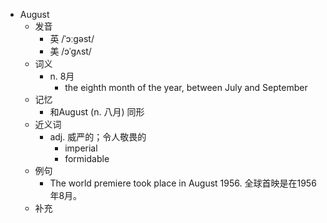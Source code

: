 - August
  - 发音
    - 英 /ˈɔːɡəst/
    - 美 /ɔˈgʌst/
  - 词义
    - n. 8月
      - the eighth month of the year, between July and September
  - 记忆
    - 和August (n. 八月) 同形
  - 近义词
    - adj. 威严的；令人敬畏的
      - imperial
      - formidable
  - 例句
    - The world premiere took place in August 1956. 全球首映是在1956年8月。
  - 补充